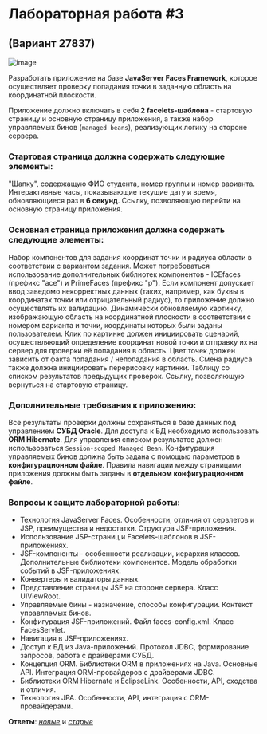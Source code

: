 # Лабораторная работа #3 
## (Вариант 27837)

![image](https://github.com/mkkkpln/WEB3/assets/72685907/de8ebdae-2b7a-403d-89d0-acffbb6c85c9)


Разработать приложение на базе **JavaServer Faces Framework**, которое осуществляет проверку попадания точки в заданную область на координатной плоскости.

Приложение должно включать в себя **2 facelets-шаблона** - стартовую страницу и основную страницу приложения, а также набор управляемых бинов (`managed beans`), реализующих логику на стороне сервера.

### Стартовая страница должна содержать следующие элементы:

"Шапку", содержащую ФИО студента, номер группы и номер варианта.
Интерактивные часы, показывающие текущие дату и время, обновляющиеся раз в **6 секунд**.
Ссылку, позволяющую перейти на основную страницу приложения.

### Основная страница приложения должна содержать следующие элементы:

Набор компонентов для задания координат точки и радиуса области в соответствии с вариантом задания. Может потребоваться использование дополнительных библиотек компонентов - ICEfaces (префикс "ace") и PrimeFaces (префикс "p"). Если компонент допускает ввод заведомо некорректных данных (таких, например, как буквы в координатах точки или отрицательный радиус), то приложение должно осуществлять их валидацию.
Динамически обновляемую картинку, изображающую область на координатной плоскости в соответствии с номером варианта и точки, координаты которых были заданы пользователем. Клик по картинке должен инициировать сценарий, осуществляющий определение координат новой точки и отправку их на сервер для проверки её попадания в область. Цвет точек должен зависить от факта попадания / непопадания в область. Смена радиуса также должна инициировать перерисовку картинки.
Таблицу со списком результатов предыдущих проверок.
Ссылку, позволяющую вернуться на стартовую страницу.

### Дополнительные требования к приложению:

Все результаты проверки должны сохраняться в базе данных под управлением **СУБД Oracle**.
Для доступа к БД необходимо использовать **ORM Hibernate**.
Для управления списком результатов должен использоваться `Session-scoped Managed Bean`.
Конфигурация управляемых бинов должна быть задана с помощью параметров в **конфигурационном файле**.
Правила навигации между страницами приложения должны быть заданы в **отдельном конфигурационном файле**.


### Вопросы к защите лабораторной работы:

- Технология JavaServer Faces. Особенности, отличия от сервлетов и JSP, преимущества и недостатки. Структура JSF-приложения.
- Использование JSP-страниц и Facelets-шаблонов в JSF-приложениях.
- JSF-компоненты - особенности реализации, иерархия классов. Дополнительные библиотеки компонентов. Модель обработки событий в JSF-приложениях.
- Конвертеры и валидаторы данных.
- Представление страницы JSF на стороне сервера. Класс UIViewRoot.
- Управляемые бины - назначение, способы конфигурации. Контекст управляемых бинов.
- Конфигурация JSF-приложений. Файл faces-config.xml. Класс FacesServlet.
- Навигация в JSF-приложениях.
- Доступ к БД из Java-приложений. Протокол JDBC, формирование запросов, работа с драйверами СУБД.
- Концепция ORM. Библиотеки ORM в приложениях на Java. Основные API. Интеграция ORM-провайдеров с драйверами JDBC.
- Библиотеки ORM Hibernate и EclipseLink. Особенности, API, сходства и отличия.
- Технология JPA. Особенности, API, интеграция с ORM-провайдерами.

**Ответы**: [*новые*](https://github.com/EgorMIt/ITMO/blob/master/2%20-%20%D0%92%D0%B5%D0%B1-%D0%9F%D1%80%D0%BE%D0%B3%D1%80%D0%B0%D0%BC%D0%BC%D0%B8%D1%80%D0%BE%D0%B2%D0%B0%D0%BD%D0%B8%D0%B5/Lab3.md) и [*старые*](https://github.com/AppLoidx/Web-Development-Cheats/blob/master/itmo-university/labs/Lab3.md)
